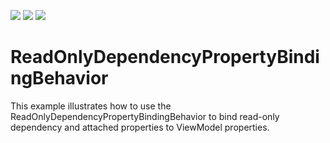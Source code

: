 <!-- default badges list -->
![](https://img.shields.io/endpoint?url=https://codecentral.devexpress.com/api/v1/VersionRange/203780262/19.1.2%2B)
[![](https://img.shields.io/badge/Open_in_DevExpress_Support_Center-FF7200?style=flat-square&logo=DevExpress&logoColor=white)](https://supportcenter.devexpress.com/ticket/details/T830758)
[![](https://img.shields.io/badge/📖_How_to_use_DevExpress_Examples-e9f6fc?style=flat-square)](https://docs.devexpress.com/GeneralInformation/403183)
<!-- default badges end -->
# ReadOnlyDependencyPropertyBindingBehavior

This example illustrates how to use the ReadOnlyDependencyPropertyBindingBehavior to bind read-only dependency and attached properties to ViewModel properties.
